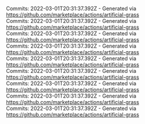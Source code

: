 Commits: 2022-03-01T20:31:37.392Z - Generated via https://github.com/marketplace/actions/artificial-grass
<br>
Commits: 2022-03-01T20:31:37.392Z - Generated via https://github.com/marketplace/actions/artificial-grass
<br>
Commits: 2022-03-01T20:31:37.392Z - Generated via https://github.com/marketplace/actions/artificial-grass
<br>
Commits: 2022-03-01T20:31:37.392Z - Generated via https://github.com/marketplace/actions/artificial-grass
<br>
Commits: 2022-03-01T20:31:37.392Z - Generated via https://github.com/marketplace/actions/artificial-grass
<br>
Commits: 2022-03-01T20:31:37.392Z - Generated via https://github.com/marketplace/actions/artificial-grass
<br>
Commits: 2022-03-01T20:31:37.392Z - Generated via https://github.com/marketplace/actions/artificial-grass
<br>
Commits: 2022-03-01T20:31:37.392Z - Generated via https://github.com/marketplace/actions/artificial-grass
<br>
Commits: 2022-03-01T20:31:37.392Z - Generated via https://github.com/marketplace/actions/artificial-grass
<br>
